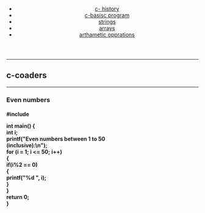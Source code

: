 <html>
    <head>
        <title>firstpage</title>
        <link rel="stylesheet" href="#">
    </head>
    <body>
        <header>
            <ul>
                <li><a href="#">c- history</a></li>
                <li><a href="#">c-basisc program</a></li>
                <li><a href="#">strings</a></li>
                <li><a href="#">arrays</a></li>
                <li><a href="#">arthametic opprations</a></li>
            </ul>
        </header>
        <hr>
        <section>
            <h1>c-coaders</h1><hr>
            <div>
                <h3>Even numbers</h3>
                <h4>#include <stdio.h>

int main() {<br>
	int i;<br>
	printf("Even numbers between 1 to 50<br> (inclusive):\n");<br>
	for (i = 1; i <= 50; i++) <br>
	{<br>
		if(i%2 == 0) <br>
		{<br>
		  printf("%d ", i);<br>
		}<br>
	}<br>
	return 0;<br>
}</h4>
            </div>
        </section>
    </body>
</html>
